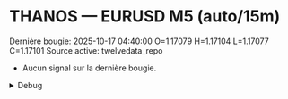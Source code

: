 # THANOS — EURUSD M5 (auto/15m)
Dernière bougie: 2025-10-17 04:40:00  O=1.17079  H=1.17104  L=1.17077  C=1.17101
Source active: twelvedata_repo

- Aucun signal sur la dernière bougie.

<details><summary>Debug</summary>

- TD_API_KEY manquant.

</details>